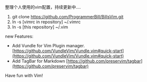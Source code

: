整理个人使用的vim配置，持续更新中....

1. git clone https://github.com/ProgrammerBill/BillsVim.git
2. ln -s [vimrc in repository] ~/.vimrc
3. ln -s [this repository] ~/.vim

new Features:

- Add Vundle for Vim Plugin manager. [https://github.com/VundleVim/Vundle.vim#quick-start](https://github.com/VundleVim/Vundle.vim#quick-start)
- Add TagBar for Markdown [https://github.com/preservim/tagbar](https://github.com/preservim/tagbar)

Have fun with Vim!
